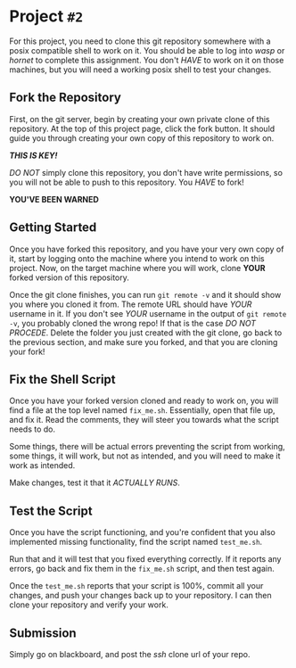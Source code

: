 # Project `#2`

For this project, you need to clone this git repository somewhere with a posix
compatible shell to work on it. You should be able to log into *wasp* or *hornet*
to complete this assignment. You don't *HAVE* to work on it on those machines, but
you will need a working posix shell to test your changes.

## Fork the Repository

First, on the git server, begin by creating your own private clone of this
repository. At the top of this project page, click the fork button. It should
guide you through creating your own copy of this repository to work on.

***THIS IS KEY!***

*DO NOT* simply clone this repository, you don't have write permissions, so
you will not be able to push to this repository. You *HAVE* to fork!

**YOU'VE BEEN WARNED**


## Getting Started

Once you have forked this repository, and you have your very own copy of it,
start by logging onto the machine where you intend to work on this project.
Now, on the target machine where you will work, clone **YOUR** forked version
of this repository.

Once the git clone finishes, you can run `git remote -v` and it should show
you where you cloned it from. The remote URL should have *YOUR* username in
it. If you don't see *YOUR* username in the output of `git remote -v`, you
probably cloned the wrong repo! If that is the case *DO NOT PROCEDE*. Delete
the folder you just created with the git clone, go back to the previous
section, and make sure you forked, and that you are cloning your fork!

## Fix the Shell Script

Once you have your forked version cloned and ready to work on, you will find
a file at the top level named `fix_me.sh`. Essentially, open that file up,
and fix it. Read the comments, they will steer you towards what the script
needs to do.

Some things, there will be actual errors preventing the script from working,
some things, it will work, but not as intended, and you will need to make
it work as intended.

Make changes, test it that it *ACTUALLY RUNS*.

## Test the Script

Once you have the script functioning, and you're confident that you also
implemented missing functionality, find the script named `test_me.sh`.

Run that and it will test that you fixed everything correctly. If it reports
any errors, go back and fix them in the `fix_me.sh` script, and then test
again.

Once the `test_me.sh` reports that your script is 100%, commit all your
changes, and push your changes back up to your repository. I can then clone
your repository and verify your work.


## Submission

Simply go on blackboard, and post the *ssh* clone url of your repo.

